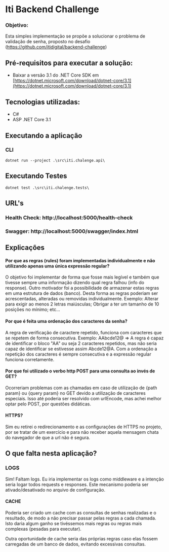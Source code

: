 # Iti Backend Challenge 

### Objetivo:
Esta simples implementação se propõe a solucionar o problema de validação de senha, proposto no desafio (https://github.com/itidigital/backend-challenge)

## Pré-requisitos para executar a solução:

-   Baixar a versão 3.1 do .NET Core SDK em  [https://dotnet.microsoft.com/download/dotnet-core/3.1](https://dotnet.microsoft.com/download/dotnet-core/3.1)

## Tecnologias utilizadas:

-   C#
-   ASP .NET Core 3.1

## Executando a aplicação

### CLI
```
dotnet run --project .\src\iti.chalenge.api\
```

## Executando Testes
```
dotnet test .\src\iti.chalenge.tests\    
```

## URL's

### Health Check:  http://localhost:5000/health-check
### Swagger:       http://localhost:5000/swagger/index.html

## Explicações

#### Por que as regras (rules) foram implementadas individualmente e não utilizando apenas uma única expressão regular?
O objetivo foi implementar de forma que fosse mais legível e também que tivesse sempre uma informação dizendo qual regra falhou (info do response). Outro motivador foi a possibilidade de armazenar estas regras em uma estrutura de dados (banco). Desta forma as regras poderiam ser acrescentadas, alteradas ou removidas individualmente. Exemplo: Alterar para exigir ao menos 2 letras maiúsculas; Obrigar a ter um tamanho de 10 posições no mínimo; etc...

#### Por que é feita uma ordenação dos caracteres da senha?
A regra de verificação de caractere repetido, funciona com caracteres que se repetem de forma consecutiva.
Exemplo:  AAbcde12@ => A regra é capaz de identificar o bloco "AA" ou seja 2 caracteres repetidos, mas não seria capaz de identificar se estivesse assim Abcde12@A. Com a ordenação a repetição dos caracteres é sempre consecutiva e a expressão regular funciona corretamente.

#### Por que foi utilizado o verbo http POST para uma consulta ao invés de GET?
Ocorreriam problemas com as chamadas em caso de utilização de {path param} ou {query param} no GET devido a utilização de caracteres especiais. Isso até poderia ser resolvido com urlEncode, mas achei melhor optar pelo POST, por questões didáticas.

#### HTTPS?
Sim eu retirei o redirecionamento e as configurações de HTTPS no projeto, por se tratar de um exercício e para não receber aquela mensagem chata do navegador de que a url não é segura.


## O que falta nesta aplicação?

### LOGS
Sim! Faltam logs. Eu iria implementar os logs como middleware e a intenção seria logar todos requests e responses.  Este mecanismo poderia ser ativado/desativado no arquivo de configuração.

#### CACHE
Poderia ser criado um cache com as consultas de senhas realizadas e o resultado, de modo a não precisar passar pelas regras a cada chamada. Isto daria algum ganho se tivéssemos mais regras ou regras mais complexas (pesadas para executar).

Outra oportunidade de cache seria das próprias regras caso elas fossem carregadas de um banco de dados, evitando excessivas consultas.
